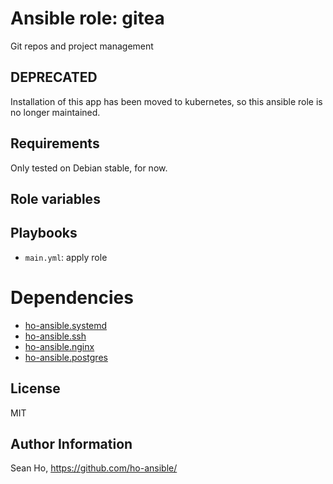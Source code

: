 # Ansible role: gitea
Git repos and project management

## DEPRECATED
Installation of this app has been moved to kubernetes,
so this ansible role is no longer maintained.

## Requirements
Only tested on Debian stable, for now.

## Role variables

## Playbooks
+ `main.yml`: apply role

# Dependencies
+ [ho-ansible.systemd](https://github.com/ho-ansible/systemd)
+ [ho-ansible.ssh](https://github.com/ho-ansible/ssh)
+ [ho-ansible.nginx](https://github.com/ho-ansible/nginx)
+ [ho-ansible.postgres](https://github.com/ho-ansible/postgres)

## License
MIT

## Author Information
Sean Ho, https://github.com/ho-ansible/
